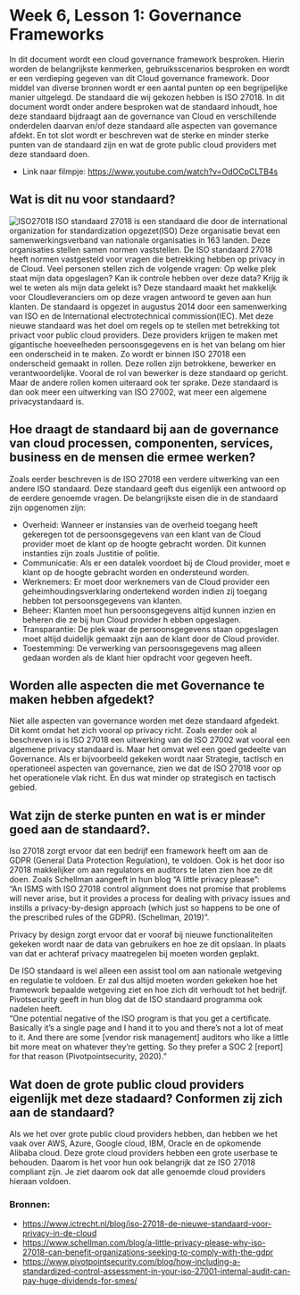 # Week 6, Lesson 1: Governance Frameworks

In dit document wordt een cloud governance framework besproken. Hierin worden de belangrijkste kenmerken, gebruiksscenarios besproken en wordt er een verdieping gegeven van dit Cloud governance framework. Door middel van diverse bronnen wordt er een aantal punten op een begrijpelijke manier uitgelegd. De standaard die wij gekozen hebben is ISO 27018. In dit document wordt onder andere besproken wat de standaard inhoudt, hoe deze standaard bijdraagt aan de governance van Cloud en verschillende onderdelen daarvan en/of deze standaard alle aspecten van governance afdekt. En tot slot wordt er beschreven wat de sterke en minder sterke punten van de standaard zijn en wat de grote public cloud providers met deze standaard doen.  
- Link naar filmpje: https://www.youtube.com/watch?v=OdOCpCLTB4s 

## Wat is dit nu voor standaard?
![ISO27018](https://www.adweek.com/wp-content/uploads/2018/12/ISO27018Certified.jpg)
ISO standaard 27018 is een standaard die door de international organization for standardization opgezet(ISO) Deze organisatie bevat een samenwerkingsverband van nationale organisaties in 163 landen. Deze organisaties stellen samen normen vaststellen. 
De ISO standaard 27018 heeft normen vastgesteld voor vragen die betrekking hebben op privacy in de Cloud. Veel personen stellen zich de volgende vragen: Op welke plek staat mijn data opgeslagen? Kan ik controle hebben over deze data? Krijg ik wel te weten als mijn data gelekt is? Deze standaard maakt het makkelijk voor Cloudleveranciers om op deze vragen antwoord te geven aan hun klanten. De standaard is opgezet in augustus 2014 door een samenwerking van ISO en de International electrotechnical commission(IEC). Met deze nieuwe standaard was het doel om regels op te stellen met betrekking tot privact voor public cloud providers. Deze providers krijgen te maken met gigantische hoeveelheden persoonsgegevens en is het van belang om hier een onderscheid in te maken. Zo wordt er binnen ISO 27018 een onderscheid gemaakt in rollen. Deze rollen zijn betrokkene, bewerker en verantwoordelijke. Vooral  de rol van bewerker is deze standaard op gericht. Maar de andere rollen komen uiteraard ook ter sprake. Deze standaard is dan ook meer een uitwerking van ISO 27002, wat meer een algemene privacystandaard is. 

## Hoe draagt de standaard bij aan de governance van cloud processen, componenten, services, business en de mensen die ermee werken?
Zoals eerder beschreven is de ISO 27018 een verdere uitwerking van een  andere ISO standaard. Deze standaard geeft dus eigenlijk een antwoord op de eerdere genoemde vragen. De belangrijkste eisen die in de standaard zijn opgenomen zijn:
- Overheid: Wanneer er instansies van de overheid toegang heeft gekeregen tot de persoonsgegevens van een klant van de Cloud provider moet de klant op de hoogte gebracht worden. Dit kunnen instanties zijn zoals Justitie of politie.
- Communicatie: Als er een datalek voordoet bij de Cloud provider, moet e klant op de hoogte gebracht worden en ondersteund worden.
- Werknemers: Er moet door werknemers van de Cloud provider een geheimhoudingsverklaring ondertekend worden indien zij toegang hebben tot persoonsgegevens van klanten.
- Beheer: Klanten moet hun persoonsgegevens altijd kunnen inzien en beheren die ze bij hun Cloud provider h
ebben opgeslagen.
- Transparantie: De plek waar de persoonsgegevens staan opgeslagen moet altijd duidelijk gemaakt zijn aan de klant door de Cloud provider. 
- Toestemming: De verwerking van persoonsgegevens mag alleen gedaan worden als de klant hier opdracht voor gegeven heeft. 

## Worden alle aspecten die met Governance te maken hebben afgedekt?
Niet alle aspecten van governance worden met deze standaard afgedekt. Dit komt omdat het zich vooral op privacy richt. Zoals eerder ook al beschreven is is ISO 27018 een uitwerking van de ISO 27002 wat vooral een algemene privacy standaard is. Maar het omvat wel een goed gedeelte van Governance. Als er bijvoorbeeld gekeken wordt naar Strategie, tactisch en operationeel aspecten van governance, zien we dat de ISO 27018 voor op het operationele vlak richt. En dus wat minder op strategisch en tactisch gebied. 

## Wat zijn de sterke punten en wat is er minder goed aan de standaard?. 

Iso 27018 zorgt ervoor dat een bedrijf een framework heeft om aan de GDPR (General Data Protection Regulation), te voldoen. Ook is het door iso 27018 makkelijker om aan regulators en auditors te laten zien hoe ze dit doen. Zoals Schellman aangeeft in hun blog “A little privacy please”:  
“An ISMS with ISO 27018 control alignment does not promise that problems will never arise, but it provides a process for dealing with privacy issues and instills a privacy-by-design approach (which just so happens to be one of the prescribed rules of the GDPR). (Schellman, 2019)”. 

Privacy by design zorgt ervoor dat er vooraf bij nieuwe functionaliteiten gekeken wordt naar de data van gebruikers en hoe ze dit opslaan. In plaats van dat er achteraf privacy maatregelen bij moeten worden geplakt. 

De ISO standaard is wel alleen een assist tool om aan nationale wetgeving en regulatie te voldoen. Er zal dus altijd moeten worden gekeken hoe het framework bepaalde wetgeving ziet en hoe zich dit verhoudt tot het bedrijf. 
Pivotsecurity geeft in hun blog dat de ISO standaard programma ook nadelen heeft.  
“One potential negative of the ISO program is that you get a certificate. Basically it’s a single page and I hand it to you and there’s not a lot of meat to it. And there are some [vendor risk management] auditors who like a little bit more meat on whatever they’re getting. So they prefer a SOC 2 [report] for that reason (Pivotpointsecurity, 2020).” 

## Wat doen de grote public cloud providers eigenlijk met deze stadaard? Conformen zij zich aan de standaard?

Als we het over grote public cloud providers hebben, dan hebben we het vaak over AWS, Azure, Google cloud, IBM, Oracle en de opkomende Alibaba cloud. Deze grote cloud providers hebben een grote userbase te behouden. Daarom is het voor hun ook belangrijk dat ze ISO 27018 compliant zijn. Je ziet daarom ook dat alle genoemde cloud providers hieraan voldoen. 

### Bronnen:
- https://www.ictrecht.nl/blog/iso-27018-de-nieuwe-standaard-voor-privacy-in-de-cloud
- https://www.schellman.com/blog/a-little-privacy-please-why-iso-27018-can-benefit-organizations-seeking-to-comply-with-the-gdpr 
- https://www.pivotpointsecurity.com/blog/how-including-a-standardized-control-assessment-in-your-iso-27001-internal-audit-can-pay-huge-dividends-for-smes/ 


